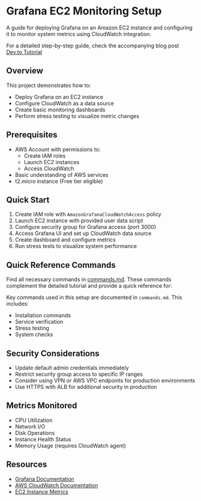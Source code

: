 # Grafana EC2 Monitoring Setup

A guide for deploying Grafana on an Amazon EC2 instance and configuring it to monitor system metrics using CloudWatch integration.

For a detailed step-by-step guide, check the accompanying blog post [Dev.to Tutorial](YOUR_DEV.TO_LINK_HERE)

## Overview

This project demonstrates how to:
- Deploy Grafana on an EC2 instance
- Configure CloudWatch as a data source
- Create basic monitoring dashboards
- Perform stress testing to visualize metric changes

## Prerequisites

- AWS Account with permissions to:
  - Create IAM roles
  - Launch EC2 instances
  - Access CloudWatch
- Basic understanding of AWS services
- t2.micro instance (Free tier eligible)

## Quick Start

1. Create IAM role with `AmazonGrafanaCloudWatchAccess` policy
2. Launch EC2 instance with provided user data script
3. Configure security group for Grafana access (port 3000)
4. Access Grafana UI and set up CloudWatch data source
5. Create dashboard and configure metrics
6. Run stress tests to visualize system performance

## Quick Reference Commands

Find all necessary commands in [commands.md](commands.md). These commands complement the detailed tutorial and provide a quick reference for:

Key commands used in this setup are documented in `commands.md`. This includes:
- Installation commands
- Service verification
- Stress testing
- System checks

## Security Considerations

- Update default admin credentials immediately
- Restrict security group access to specific IP ranges
- Consider using VPN or AWS VPC endpoints for production environments
- Use HTTPS with ALB for additional security in production

## Metrics Monitored

- CPU Utilization
- Network I/O
- Disk Operations
- Instance Health Status
- Memory Usage (requires CloudWatch agent)

## Resources

- [Grafana Documentation](https://grafana.com/docs/)
- [AWS CloudWatch Documentation](https://docs.aws.amazon.com/cloudwatch/)
- [EC2 Instance Metrics](https://docs.aws.amazon.com/AWSEC2/latest/UserGuide/viewing_metrics_with_cloudwatch.html)
